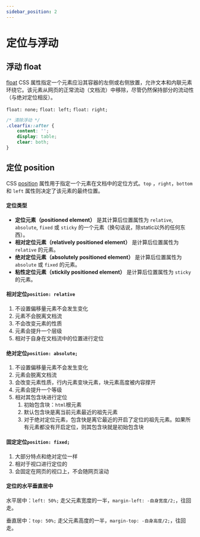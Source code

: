 ```yaml
---
sidebar_position: 2
---
```


# 定位与浮动

## 浮动 float

[float](https://developer.mozilla.org/zh-CN/docs/Web/CSS/float) CSS
属性指定一个元素应沿其容器的左侧或右侧放置，允许文本和内联元素环绕它。该元素从网页的正常流动（文档流）中移除，尽管仍然保持部分的流动性（与绝对定位相反）。

`float: none;` `float: left;` `float: right;`

```css
/* 清除浮动 */
.clearfix::after {
    content: '';
    display: table;
    clear: both;
}
```

## 定位 position

CSS [position](https://developer.mozilla.org/zh-CN/docs/Web/CSS/position) 属性用于指定一个元素在文档中的定位方式。`top`
，`right`，`bottom`
和 `left` 属性则决定了该元素的最终位置。

#### 定位类型

- **定位元素（positioned element）** 是其计算后位置属性为 `relative`, `absolute`, `fixed` 或 `sticky`
  的一个元素（换句话说，除static以外的任何东西）。
- **相对定位元素（relatively positioned element）** 是计算后位置属性为 `relative` 的元素。
- **绝对定位元素（absolutely positioned element）** 是计算后位置属性为 `absolute` 或 `fixed` 的元素。
- **粘性定位元素（stickily positioned element）** 是计算后位置属性为 `sticky` 的元素。

#### 相对定位`position: relative`

1. 不设置偏移量元素不会发生变化
2. 元素不会脱离文档流
3. 不会改变元素的性质
4. 元素会提升一个层级
5. 相对于自身在文档流中的位置进行定位

#### 绝对定位`position: absolute;`

1. 不设置偏移量元素不会发生变化
2. 元素会脱离文档流
3. 会改变元素性质，行内元素变块元素，块元素高度被内容撑开
4. 元素会提升一个等级
5. 相对其包含块进行定位
    1. 初始包含块：`html`根元素
    2. 默认包含块是离当前元素最近的祖先元素
    3. 对于绝对定位元素，包含快是离它最近的开启了定位的祖先元素。如果所有元素都没有开启定位，则其包含块就是初始包含块

#### 固定定位`position: fixed;`

1. 大部分特点和绝对定位一样
2. 相对于视口进行定位的
3. 会固定在网页的视口上，不会随网页滚动

#### 定位的水平垂直居中

水平居中：`left: 50%;` 走父元素宽度的一半，`margin-left: -自身宽度/2;`，往回走。

垂直居中：`top: 50%;` 走父元素高度的一半，`margin-top: -自身高度/2;`，往回走。
